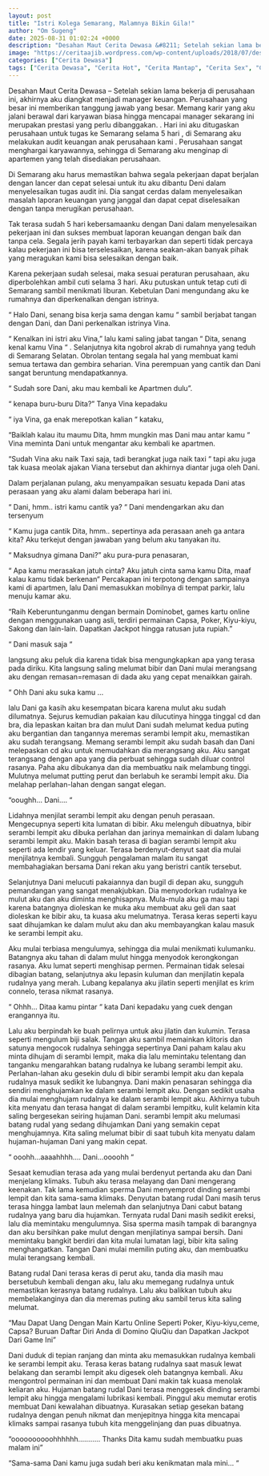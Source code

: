 ```yaml
---
layout: post
title: "Istri Kolega Semarang, Malamnya Bikin Gila!"
author: "Om Sugeng"
date: 2025-08-31 01:02:24 +0000
description: "Desahan Maut Cerita Dewasa &#8211; Setelah sekian lama bekerja di perusahaan ini, akhirnya aku diangkat menjadi manager keuangan. Perusahaan yang besar ini memberikan tanggung jawab yang besar. Memang..."
image: "https://ceritaajib.wordpress.com/wp-content/uploads/2018/07/desahan-maut.jpg?w=398&#038;h=842"
categories: ["Cerita Dewasa"]
tags: ["Cerita Dewasa", "Cerita Hot", "Cerita Mantap", "Cerita Sex", "Cinta Hanya Nafsu", "Cinta Terlarang"]
---
```


Desahan Maut
Cerita Dewasa &#8211; Setelah sekian lama bekerja di perusahaan ini, akhirnya aku diangkat menjadi manager keuangan. Perusahaan yang besar ini memberikan tanggung jawab yang besar. Memang karir yang aku jalani berawal dari karyawan biasa hingga mencapai manager sekarang ini merupakan prestasi yang perlu dibanggakan. . Hari ini aku ditugaskan perusahaan untuk tugas ke Semarang selama 5 hari , di Semarang aku melakukan audit keuangan anak perusahaan kami . Perusahaan sangat menghargai karyawannya, sehingga di Semarang aku menginap di apartemen yang telah disediakan perusahaan.

Di Semarang aku harus memastikan bahwa segala pekerjaan dapat berjalan dengan lancer dan cepat selesai untuk itu aku dibantu Deni dalam menyelesaikan tugas audit ini. Dia sangat cerdas dalam menyelesaikan masalah laporan keuangan yang janggal dan dapat cepat diselesaikan dengan tanpa merugikan perusahaan.

Tak terasa sudah 5 hari kebersamaanku dengan Dani dalam menyelesaikan pekerjaan ini dan sukses membuat laporan keuangan dengan baik dan tanpa cela. Segala jerih payah kami terbayarkan dan seperti tidak percaya kalau pekerjaan ini bisa terselesaikan, karena seakan-akan banyak pihak yang meragukan kami bisa selesaikan dengan baik.

Karena pekerjaan sudah selesai, maka sesuai peraturan perusahaan, aku diperbolehkan ambil cuti selama 3 hari. Aku putuskan untuk tetap cuti di Semarang sambil menikmati liburan. Kebetulan Dani mengundang aku ke rumahnya dan diperkenalkan dengan istrinya.

“ Halo Dani, senang bisa kerja sama dengan kamu “ sambil berjabat tangan dengan Dani, dan Dani perkenalkan istrinya Vina.

“ Kenalkan ini istri aku Vina,” lalu kami saling jabat tangan “ Dita, senang kenal kamu Vina “ . Selanjutnya kita ngobrol akrab di rumahnya yang teduh di Semarang Selatan. Obrolan tentang segala hal yang membuat kami semua tertawa dan gembira seharian. Vina perempuan yang cantik dan Dani sangat beruntung mendapatkannya.

“ Sudah sore Dani, aku mau kembali ke Apartmen dulu”.

“ kenapa buru-buru Dita?” Tanya Vina kepadaku

“ iya Vina, ga enak merepotkan kalian “ kataku,

“Baiklah kalau itu maumu Dita, hmm mungkin mas Dani mau antar kamu “ Vina meminta Dani untuk mengantar aku kembali ke apartmen.

“Sudah Vina aku naik Taxi saja, tadi berangkat juga naik taxi “ tapi aku juga tak kuasa meolak ajakan Viana tersebut dan akhirnya diantar juga oleh Dani.

Dalam perjalanan pulang, aku menyampaikan sesuatu kepada Dani atas perasaan yang aku alami dalam beberapa hari ini.

“ Dani, hmm.. istri kamu cantik ya? “ Dani mendengarkan aku dan tersenyum

“ Kamu juga cantik Dita, hmm.. sepertinya ada perasaan aneh ga antara kita? Aku terkejut dengan jawaban yang belum aku tanyakan itu.

“ Maksudnya gimana Dani?” aku pura-pura penasaran,

“ Apa kamu merasakan jatuh cinta? Aku jatuh cinta sama kamu Dita, maaf kalau kamu tidak berkenan“ Percakapan ini terpotong dengan sampainya kami di apartmen, lalu Dani memasukkan mobilnya di tempat parkir, lalu menuju kamar aku.

“Raih Keberuntunganmu dengan bermain Dominobet, games kartu online dengan menggunakan uang asli, terdiri permainan Capsa, Poker, Kiyu-kiyu, Sakong dan lain-lain. Dapatkan Jackpot hingga ratusan juta rupiah.”

“ Dani masuk saja “

langsung aku peluk dia karena tidak bisa mengungkapkan apa yang terasa pada diriku. Kita langsung saling melumat bibir dan Dani mulai merangsang aku dengan remasan=remasan di dada aku yang cepat menaikkan gairah.

“ Ohh Dani aku suka kamu …

lalu Dani ga kasih aku kesempatan bicara karena mulut aku sudah dilumatnya. Sejurus kemudian pakaian kau dilucutinya hingga tinggal cd dan bra, dia lepaskan kaitan bra dan mulut Dani sudah melumat kedua puting aku bergantian dan tangannya meremas serambi lempit aku, memastikan aku sudah terangsang. Memang serambi lempit aku sudah basah dan Dani melepaskan cd aku untuk memudahkan dia merangsang aku. Aku sangat terangsang dengan apa yang dia perbuat sehingga sudah diluar control rasanya. Paha aku dibukanya dan dia membuatku naik melambung tinggi. Mulutnya melumat putting perut dan berlabuh ke serambi lempit aku. Dia melahap perlahan-lahan dengan sangat elegan.

“ooughh… Dani…. “

Lidahnya menjilat serambi lempit aku dengan penuh perasaan. Mengecupnya seperti kita lumatan di bibir. Aku melenguh dibuatnya, bibir serambi lempit aku dibuka perlahan dan jarinya memainkan di dalam lubang serambi lempit aku. Makin basah terasa di bagian serambi lempit aku seperti ada lendir yang keluar. Terasa berdenyut-denyut saat dia mulai menjilatnya kembali. Sungguh pengalaman malam itu sangat membahagiakan bersama Dani rekan aku yang beristri cantik tersebut.

Selanjutnya Dani melucuti pakaiannya dan bugil di depan aku, sungguh pemandangan yang sangat menakjubkan. Dia menyodorkan rudalnya ke mulut aku dan aku diminta menghisapnya. Mula-mula aku ga mau tapi karena batangnya dioleskan ke muka aku membuat aku geli dan saat dioleskan ke bibir aku, ta kuasa aku melumatnya. Terasa keras seperti kayu saat dihujamkan ke dalam mulut aku dan aku membayangkan kalau masuk ke serambi lempit aku.

Aku mulai terbiasa mengulumya, sehingga dia mulai menikmati kulumanku. Batangnya aku tahan di dalam mulut hingga menyodok kerongkongan rasanya. Aku lumat seperti menghisap permen. Permainan tidak selesai dibagian batang, selanjutnya aku lepasin kuluman dan menjilatin kepala rudalnya yang merah. Lubang kepalanya aku jilatin seperti menjilat es krim connelo, terasa nikmat rasanya.

“ Ohhh… Ditaa kamu pintar “ kata Dani kepadaku yang cuek dengan erangannya itu.

Lalu aku berpindah ke buah pelirnya untuk aku jilatin dan kulumin. Terasa seperti mengulum biji salak. Tangan aku sambil memainkan klitoris dan satunya mengocok rudalnya sehingga sepertinya Dani paham kalau aku minta dihujam di serambi lempit, maka dia lalu memintaku telentang dan tanganku mengarahkan batang rudalnya ke lubang serambi lempit aku. Perlahan-lahan aku gesekin dulu di bibir serambi lempit aku dan kepala rudalnya masuk sedikit ke lubangnya. Dani makin penasaran sehingga dia sendiri menghujamkan ke dalam serambi lempit aku. Dengan sedikit usaha dia mulai menghujam rudalnya ke dalam serambi lempit aku. Akhirnya tubuh kita menyatu dan terasa hangat di dalam serambi lempitku, kulit kelamin kita saling bergesekan seiring hujaman Dani. serambi lempit aku melumasi batang rudal yang sedang dihujamkan Dani yang semakin cepat menghujamnya. Kita saling melumat bibir di saat tubuh kita menyatu dalam hujaman-hujaman Dani yang makin cepat.

“ ooohh…aaaahhhh…. Dani…oooohh “

Sesaat kemudian terasa ada yang mulai berdenyut pertanda aku dan Dani menjelang klimaks. Tubuh aku terasa melayang dan Dani mengerang keenakan. Tak lama kemudian sperma Dani menyemprot dinding serambi lempit dan kita sama-sama klimaks. Denyutan batang rudal Dani masih terus terasa hingga lambat laun melemah dan selanjutnya Dani cabut batang rudalnya yang baru dia hujamkan. Ternyata rudal Dani masih sedikit ereksi, lalu dia memintaku mengulumnya. Sisa sperma masih tampak di barangnya dan aku bersihkan pake mulut dengan menjilatinya sampai bersih. Dani memintaku bangkit berdiri dan kita mulai lumatan lagi, bibir kita saling menghangatkan. Tangan Dani mulai memilin puting aku, dan membuatku mulai terangsang kembali.

Batang rudal Dani terasa keras di perut aku, tanda dia masih mau bersetubuh kembali dengan aku, lalu aku memegang rudalnya untuk memastikan kerasnya batang rudalnya. Lalu aku balikkan tubuh aku membelakanginya dan dia meremas puting aku sambil terus kita saling melumat.

&#8220;Mau Dapat Uang Dengan Main Kartu Online Seperti Poker, Kiyu-kiyu,ceme, Capsa? Buruan Daftar Diri Anda di Domino QiuQiu dan Dapatkan Jackpot Dari Game Ini&#8221;

Dani duduk di tepian ranjang dan minta aku memasukkan rudalnya kembali ke serambi lempit aku. Terasa keras batang rudalnya saat masuk lewat belakang dan serambi lempit aku digesek oleh batangnya kembali. Aku mengontrol permainan ini dan membuat Dani makin tak kuasa menolak keliaran aku. Hujaman batang rudal Dani terasa menggesek dinding serambi lempit aku hingga mengalami lubrikasi kembali. Pinggul aku memutar erotis membuat Dani kewalahan dibuatnya. Kurasakan setiap gesekan batang rudalnya dengan penuh nikmat dan menjepitnya hingga kita mencapai klimaks sampai rasanya tubuh kita menggelinjang dan puas dibuatnya.

“oooooooooohhhhhh……….. Thanks Dita kamu sudah membuatku puas malam ini”

“Sama-sama Dani kamu juga sudah beri aku kenikmatan mala mini… “